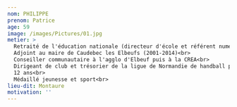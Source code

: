 ```yaml
---
nom: PHILIPPE
prenom: Patrice
age: 59
image: /images/Pictures/01.jpg
metier: >
  Retraité de l'éducation nationale (directeur d'école et référent numérique)<br>
  Adjoint au maire de Caudebec les Elbeufs (2001-2014)<br>
  Conseiller communautaire à l'agglo d'Elbeuf puis à la CREA<br>
  Dirigeant de club et trésorier de la ligue de Normandie de handball pendant
  12 ans<br>
  Médaillé jeunesse et sport<br>
lieu-dit: Montaure
motivation: ''
---
```

